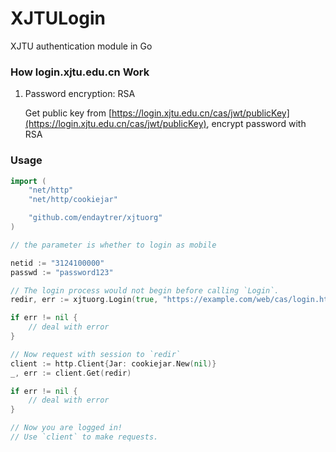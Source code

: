 # XJTULogin

XJTU authentication module in Go

### How login.xjtu.edu.cn Work

1. Password encryption: RSA

    Get public key from [https://login.xjtu.edu.cn/cas/jwt/publicKey](https://login.xjtu.edu.cn/cas/jwt/publicKey),
    encrypt password with RSA
### Usage

```go
import (
	"net/http"
	"net/http/cookiejar"

    "github.com/endaytrer/xjtuorg"
)

// the parameter is whether to login as mobile

netid := "3124100000"
passwd := "password123"

// The login process would not begin before calling `Login`.
redir, err := xjtuorg.Login(true, "https://example.com/web/cas/login.html", netid, password)

if err != nil {
    // deal with error
}

// Now request with session to `redir`
client := http.Client{Jar: cookiejar.New(nil)}
_, err := client.Get(redir)

if err != nil {
    // deal with error
}

// Now you are logged in!
// Use `client` to make requests.
```